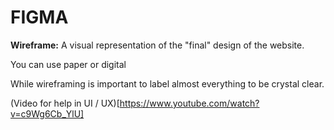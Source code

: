 # FIGMA

**Wireframe:** A visual representation of the "final" design of the website.

You can use paper or digital

While wireframing is important to label almost everything to be crystal clear.

(Video for help in UI / UX)[https://www.youtube.com/watch?v=c9Wg6Cb_YlU]
